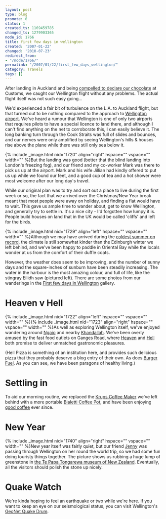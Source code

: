 ```yaml
---
layout: post
type: blog
promote: 0
status: 1
created_ts: 1169459785
changed_ts: 1279903365
node_id: 1766
title: first few days in wellington
created: '2007-01-22'
changed: '2010-07-23'
redirect_from:
- "/node/1766/"
permalink: "/2007/01/22/first_few_days_wellington/"
category: Travels
tags: []
---
```

After landing in Auckland and being [compelled to declare our chocolate](http://www.customs.govt.nz/travellers/Arriving+in+New+Zealand/Import+Restrictions/Agricultural+Items.htm) at Customs, we caught our Wellington flight without any problems.  The actual flight itself was not such easy going...
<!--break-->
We'd experienced a fair bit of turbulence on the L.A. to Auckland flight, but that turned out to be nothing compared to the approach to [Wellington airport](http://maps.google.com/maps?f=q&hl=en&q=&ie=UTF8&z=14&ll=-41.32507,174.807587&spn=0.030101,0.086517&t=k&om=1).  We've heard a rumour that Wellington is one of only two airports that requires pilots to have a special licence to land there, and although I can't find anything on the net to corroborate this, I can easily believe it. The long banking turn through the Cook Straits was full of slides and bounces, and our nerves were only amplified by seeing Wellington's hills &amp; houses rise above the plane while there was still only sea below it.

{% include _image.html nid="1720" align="right" hspace="" vspace="" width="" %}But the landing was good (better that the blind landing into London's freezing fog), and our friend and my co-worker Mark was there to pick us up at the airport.  Mark and his wife Jillian had kindly offered to put us up while we found our feet, and a good cup of tea and a hot shower were most welcome after our long day's travel.

While our original plan was to try and sort out a place to live during the first week or so, the fact that we arrived over the Christmas/New Year break meant that most people were away on holiday, and finding a flat would have to wait.  This gave us ample time to wander about, get to know Wellington, and generally try to settle in. It's a nice city - I'd forgotten how lumpy it is.  People build houses on land that in the UK would be called 'cliffs' and left for the birds.

{% include _image.html nid="1729" align="left" hspace="" vspace="" width="" %}Although we may have arrived during the [coldest summer on record](http://www.stuff.co.nz/stuff/dominionpost/3917599a6000.html), the climate is still somewhat kinder than the Edinburgh winter we left behind, and we've been happy to paddle in Oriental Bay while the locals wonder at us from the comfort of their duffle coats.  

However, the weather does seem to be improving, and the number of sunny days and the square-inches of sunburn have been steadily increasing.  The water in the harbour is the most amazing colour, and full of life, like the stingray Eilidh saw (pictured left). There are some photos from our wanderings in the [First few days in Wellington](http://anjackson.net/ibgallery/149) gallery.  

#  Heaven v Hell
{% include _image.html nid="1722" align="left" hspace="" vspace="" width="" %}{% include _image.html nid="1723" align="right" hspace="" vspace="" width="" %}As well as exploring Wellington itself, we've enjoyed wandering around [Ngaio](http://www.ngaio.org.nz/) and nearby [Khandallah](http://en.wikipedia.org/wiki/Khandallah).  We've been overly amused by the fast food outlets on Ganges Road, where [Heaven](http://www.divinepizza.co.nz/) and [Hell](http://www.hell.co.nz/) both promise to deliver unmatched gastronomic pleasures.

(Hell Pizza is something of an institution here, and provides such delicious pizza that they probably deserve a blog entry of their own.  As does [Burger Fuel](http://www.burgerfuel.co.nz). As you can see, we have been paragons of healthy living.)

#  Settling in
To aid our morning routine, we replaced the <a href="http://www.amazon.co.uk/gp/product/B0000C7APZ?ie=UTF8&tag=anjacksonnet-21&linkCode=as2&camp=1634&creative=6738&creativeASIN=B0000C7APZ">Krups Coffee Maker</a> we've left behind with a more portable <a href="http://www.amazon.co.uk/gp/product/B0000AN3QI?ie=UTF8&tag=anjacksonnet-21&linkCode=as2&camp=1634&creative=6738&creativeASIN=B0000AN3QI">Bialetti Coffee Pot</a>, and have been enjoying [good coffee](http://www.illy.com/) ever since.<img src="http://www.assoc-amazon.co.uk/e/ir?t=anjacksonnet-21&l=as2&o=2&a=B0000C7APZ" width="1" height="1" border="0" alt="" style="border:none !important; margin:0px !important;" /><img src="http://www.assoc-amazon.co.uk/e/ir?t=anjacksonnet-21&l=as2&o=2&a=B0000AN3QI" width="1" height="1" border="0" alt="" style="border:none !important; margin:0px !important;" />

#  New Year
{% include _image.html nid="1740" align="right" hspace="" vspace="" width="" %}New year itself was fairly quiet, but our friend [Jenny](http://www.flickr.com/photos/jenny_around_the_world/) was passing through Wellington on her round the world trip, so we had some fun doing touristy things together.  The picture shows us rubbing a huge lump of greenstone in [the Te Papa Tongarewa museum of New Zealand](http://www.tepapa.govt.nz/).  Eventually, all the visitors should polish the stone up nicely.

#  Quake Watch
We're kinda hoping to feel an earthquake or two while we're here.  If you want to keep an eye on our seismological status, you can visit Wellington's [GeoNet Quake Drum](http://www.geonet.org.nz/snzo-drum.html).
